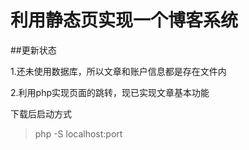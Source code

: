 # 利用静态页实现一个博客系统
##更新状态



1.还未使用数据库，所以文章和账户信息都是存在文件内



2.利用php实现页面的跳转，现已实现文章基本功能


下载后启动方式
>php -S localhost:port
